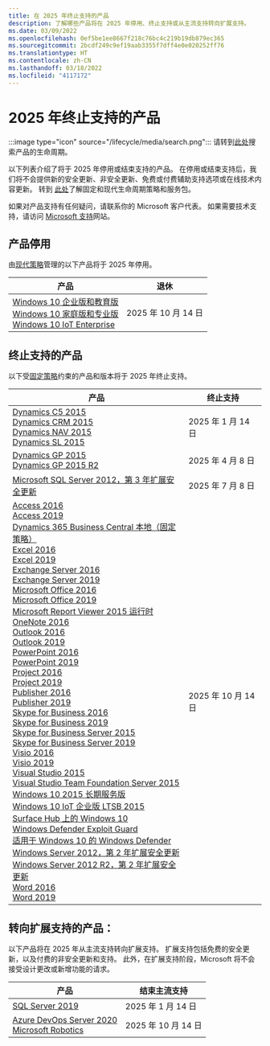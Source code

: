```yaml
---
title: 在 2025 年终止支持的产品
description: 了解哪些产品将在 2025 年停用、终止支持或从主流支持转向扩展支持。
ms.date: 03/09/2022
ms.openlocfilehash: 0ef5be1ee8667f218c76bc4c219b19db879ec365
ms.sourcegitcommit: 2bcdf249c9ef19aab3355f7dff4e0e020252ff76
ms.translationtype: HT
ms.contentlocale: zh-CN
ms.lasthandoff: 03/18/2022
ms.locfileid: "4117172"
---
```

# <a name="products-ending-support-in-2025"></a>2025 年终止支持的产品

:::image type="icon" source="/lifecycle/media/search.png":::
请转到[此处](/lifecycle/products/)搜索产品的生命周期。

以下列表介绍了将于 2025 年停用或结束支持的产品。 在停用或结束支持后，我们将不会提供新的安全更新、非安全更新、免费或付费辅助支持选项或在线技术内容更新。 转到 [此处](/lifecycle/overview/product-end-of-support-overview)了解固定和现代生命周期策略和服务包。

如果对产品支持有任何疑问，请联系你的 Microsoft 客户代表。 如果需要技术支持，请访问 [Microsoft 支持](https://support.microsoft.com/contactus/?ws=support)网站。

## <a name="product-retirements"></a>产品停用

由[现代策略](/lifecycle/policies/modern)管理的以下产品将于 2025 年停用。

| 产品 | 退休 |
| --- | --- |
| [Windows 10 企业版和教育版](/lifecycle/products/windows-10-enterprise-and-education?branch=live)<br>[Windows 10 家庭版和专业版](/lifecycle/products/windows-10-home-and-pro?branch=live)<br>[Windows 10 IoT Enterprise](/lifecycle/products/windows-10-iot-enterprise?branch=live)<br> | 2025 年 10 月 14 日 |




## <a name="products-reaching-end-of-support"></a>终止支持的产品

以下受[固定策略](/lifecycle/policies/fixed)约束的产品和版本将于 2025 年终止支持。

| 产品 | 终止支持 |
| --- | --- |
| [Dynamics C5 2015](/lifecycle/products/dynamics-c5-2015?branch=live)<br>[Dynamics CRM 2015](/lifecycle/products/dynamics-crm-2015?branch=live)<br>[Dynamics NAV 2015](/lifecycle/products/dynamics-nav-2015?branch=live)<br>[Dynamics SL 2015](/lifecycle/products/dynamics-sl-2015?branch=live)<br> | 2025 年 1 月 14 日 |
| [Dynamics GP 2015](/lifecycle/products/dynamics-gp-2015?branch=live)<br>[Dynamics GP 2015 R2](/lifecycle/products/dynamics-gp-2015-r2?branch=live)<br> | 2025 年 4 月 8 日 |
| [Microsoft SQL Server 2012，第 3 年扩展安全更新](/lifecycle/products/microsoft-sql-server-2012?branch=live)<br> | 2025 年 7 月 8 日 |
| [Access 2016](/lifecycle/products/access-2016?branch=live)<br>[Access 2019](/lifecycle/products/access-2019?branch=live)<br>[Dynamics 365 Business Central 本地（固定策略）](/lifecycle/products/dynamics-365-business-central-onpremises-fixed-policy?branch=live)<br>[Excel 2016](/lifecycle/products/excel-2016?branch=live)<br>[Excel 2019](/lifecycle/products/excel-2019?branch=live)<br>[Exchange Server 2016](/lifecycle/products/exchange-server-2016?branch=live)<br>[Exchange Server 2019](/lifecycle/products/exchange-server-2019?branch=live)<br>[Microsoft Office 2016](/lifecycle/products/microsoft-office-2016?branch=live)<br>[Microsoft Office 2019](/lifecycle/products/microsoft-office-2019?branch=live)<br>[Microsoft Report Viewer 2015 运行时](/lifecycle/products/microsoft-report-viewer-2015-runtime?branch=live)<br>[OneNote 2016](/lifecycle/products/onenote-2016?branch=live)<br>[Outlook 2016](/lifecycle/products/outlook-2016?branch=live)<br>[Outlook 2019](/lifecycle/products/outlook-2019?branch=live)<br>[PowerPoint 2016](/lifecycle/products/powerpoint-2016?branch=live)<br>[PowerPoint 2019](/lifecycle/products/powerpoint-2019?branch=live)<br>[Project 2016](/lifecycle/products/project-2016?branch=live)<br>[Project 2019](/lifecycle/products/project-2019?branch=live)<br>[Publisher 2016](/lifecycle/products/publisher-2016?branch=live)<br>[Publisher 2019](/lifecycle/products/publisher-2019?branch=live)<br>[Skype for Business 2016](/lifecycle/products/skype-for-business-2016?branch=live)<br>[Skype for Business 2019](/lifecycle/products/skype-for-business-2019?branch=live)<br>[Skype for Business Server 2015](/lifecycle/products/skype-for-business-server-2015?branch=live)<br>[Skype for Business Server 2019](/lifecycle/products/skype-for-business-server-2019?branch=live)<br>[Visio 2016](/lifecycle/products/visio-2016?branch=live)<br>[Visio 2019](/lifecycle/products/visio-2019?branch=live)<br>[Visual Studio 2015](/lifecycle/products/visual-studio-2015?branch=live)<br>[Visual Studio Team Foundation Server 2015](/lifecycle/products/visual-studio-team-foundation-server-2015?branch=live)<br>[Windows 10 2015 长期服务版](/lifecycle/products/windows-10-2015-ltsb?branch=live)<br>[Windows 10 IoT 企业版 LTSB 2015](/lifecycle/products/windows-10-iot-enterprise-ltsb-2015?branch=live)<br>[Surface Hub 上的 Windows 10](/lifecycle/products/windows-10-on-surface-hub?branch=live)<br>[Windows Defender Exploit Guard](/lifecycle/products/windows-defender-exploit-guard?branch=live)<br>[适用于 Windows 10 的 Windows Defender](/lifecycle/products/windows-defender-for-windows-10?branch=live)<br>[Windows Server 2012，第 2 年扩展安全更新](/lifecycle/products/windows-server-2012?branch=live)<br>[Windows Server 2012 R2，第 2 年扩展安全更新](/lifecycle/products/windows-server-2012-r2?branch=live)<br>[Word 2016](/lifecycle/products/word-2016?branch=live)<br>[Word 2019](/lifecycle/products/word-2019?branch=live)<br> | 2025 年 10 月 14 日 |


## <a name="products-moving-to-extended-support"></a>转向扩展支持的产品：

以下产品将在 2025 年从主流支持转向扩展支持。 扩展支持包括免费的安全更新，以及付费的非安全更新和支持。 此外，在扩展支持阶段，Microsoft 将不会接受设计更改或新增功能的请求。

| 产品 | 结束主流支持 |
| --- | --- |
| [SQL Server 2019](/lifecycle/products/sql-server-2019?branch=live)<br> | 2025 年 1 月 14 日 |
| [Azure DevOps Server 2020](/lifecycle/products/azure-devops-server-2020?branch=live)<br>[Microsoft Robotics](/lifecycle/products/microsoft-robotics?branch=live)<br> | 2025 年 10 月 14 日 |
